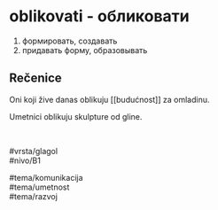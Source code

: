 # oblikovati - обликовати

1. формировать, создавать
2. придавать форму, образовывать

## Rečenice

Oni koji žive danas oblikuju [[budućnost]] za omladinu.

Umetnici oblikuju skulpture od gline.

<br>

#vrsta/glagol  
#nivo/B1  

#tema/komunikacija  
#tema/umetnost  
#tema/razvoj  

